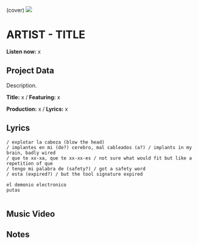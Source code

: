 (cover) ![](57175019_319474918741616_8502199518755923887_n.jpg)

# ARTIST - TITLE

**Listen now:** x

## Project Data

Description.


**Title:** x / **Featuring:** x

**Production:** x / **Lyrics:** x

## Lyrics

```
/ explotar la cabeza (blow the head)
/ implantes en mi (de?) cerebro, mal cableados (a?) / implants in my brain, badly wired
/ que te xx-xa, que te xx-xx-es / not sure what would fit but like a repetition of que
/ tengo mi palabra de (safety?) / got a safety word
/ esta (expired?) / but the tool signature expired

el demonio electronico 
putas


```

## Music Video


## Notes
